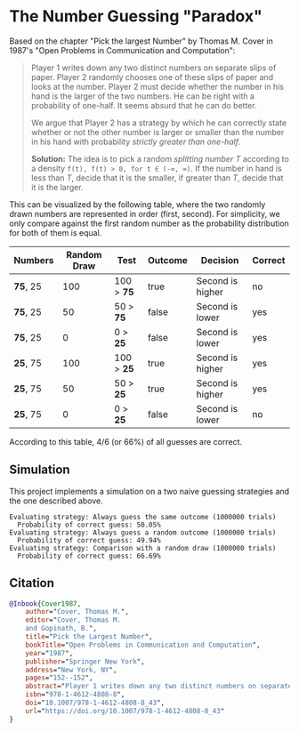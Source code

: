 # The Number Guessing "Paradox"

Based on the chapter "Pick the largest Number" by Thomas M. Cover in 1987's
"Open Problems in Communication and Computation":

> Player 1 writes down any two distinct numbers on separate slips of paper.
> Player 2 randomly chooses one of these slips of paper and looks at the number.
> Player 2 must decide whether the number in his hand is the larger of the two numbers.
> He can be right with a probability of one-half. It seems absurd that he can do better.
>
> We argue that Player 2 has a strategy by which he can correctly state whether
> or not the other number is larger or smaller than the number in his hand
> with probability _strictly greater than one-half_.
>
> **Solution:** The idea is to pick a random _splitting number T_ according to a density
> `f(t), f(t) > 0, for t ∈ (-∞, ∞)`. If the number in hand is less than _T_, decide that
> it is the smaller, if greater than _T_, decide that it is the larger.

This can be visualized by the following table, where the two randomly drawn numbers
are represented in order (first, second). For simplicity, we only compare against the
first random number as the probability distribution for both of them is equal.

| Numbers    | Random Draw | Test         | Outcome | Decision         | Correct |
|------------|-------------|--------------|---------|------------------|---------|
| **75**, 25 | 100         | 100 > **75** | true    | Second is higher | no      |
| **75**, 25 | 50          | 50 > **75**  | false   | Second is lower  | yes     |
| **75**, 25 | 0           | 0 > **25**   | false   | Second is lower  | yes     |
| **25**, 75 | 100         | 100 > **25** | true    | Second is higher | yes     |
| **25**, 75 | 50          | 50 > **25**  | true    | Second is higher | yes     |
| **25**, 75 | 0           | 0 > **25**   | false   | Second is lower  | no      |

According to this table, 4/6 (or 66%) of all guesses are correct.

## Simulation

This project implements a simulation on a two naive guessing strategies and the one described above.

```plain
Evaluating strategy: Always guess the same outcome (1000000 trials)
  Probability of correct guess: 50.05%
Evaluating strategy: Always guess a random outcome (1000000 trials)
  Probability of correct guess: 49.94%
Evaluating strategy: Comparison with a random draw (1000000 trials)
  Probability of correct guess: 66.69%
```

## Citation

```bibtex
@Inbook{Cover1987,
    author="Cover, Thomas M.",
    editor="Cover, Thomas M.
    and Gopinath, B.",
    title="Pick the Largest Number",
    bookTitle="Open Problems in Communication and Computation",
    year="1987",
    publisher="Springer New York",
    address="New York, NY",
    pages="152--152",
    abstract="Player 1 writes down any two distinct numbers on separate slips of paper. Player 2 randomly chooses one of these slips of paper and looks at the number. Player 2 must decide whether the number in his hand is the larger of the two numbers. He can be right with probability one-half. It seems absurd that he can do better.",
    isbn="978-1-4612-4808-8",
    doi="10.1007/978-1-4612-4808-8_43",
    url="https://doi.org/10.1007/978-1-4612-4808-8_43"
}
```
